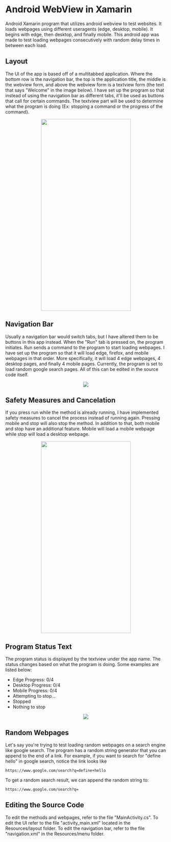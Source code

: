 # Android WebView in Xamarin
Android Xamarin program that utilizes android webview to test websites. It loads webpages using different useragents (edge, desktop, mobile). It begins with edge, then desktop, and finally mobile. This android app was made to test loading webpages consecutively with random delay times in between each load.

**Layout**
---------------
The UI of the app is based off of a multitabbed application. Where the bottom row is the navigation bar, the top is the application title, the middle is the webview form, and above the webview form is a textview form (the text that says "Welcome" in the image below). I have set up the program so that instead of using the navigation bar as different tabs, it'll be used as buttons that call for certain commands. The textview part will be used to determine what the program is doing (Ex: stopping a command or the progress of the command).

<p align="center">
<img src="https://user-images.githubusercontent.com/100814612/166318836-521e61be-af6c-4f78-ab56-19600efebf43.png" width="281" height="600"><img>
</p>

**Navigation Bar**
---------------
Usually a navigation bar would switch tabs, but I have altered them to be buttons in this app instead. When the "Run" tab is pressed on, the program initiates. Run sends a command to the program to start loading webpages. I have set up the program so that it will load edge, firefox, and mobile webpages in that order. More specifically, it will load 4 edge webpages, 4 desktop pages, and finally 4 mobile pages. Currently, the program is set to load random google search pages. All of this can be edited in the source code itself.

<p align="center">
<img src="https://user-images.githubusercontent.com/100814612/166335078-a3306fbc-5f27-4496-9779-a8f0a2c23d0c.png"><img>
</p>

**Safety Measures and Cancelation**
---------------
If you press run while the method is already running, I have implemented safety measures to cancel the process instead of running again. Pressing mobile and stop will also stop the method. In addition to that, both mobile and stop have an additional feature. Mobile will load a mobile webpage while stop will load a desktop webpage.

<p align="center">
<img src="https://user-images.githubusercontent.com/100814612/166319876-3fa4ef66-ced5-4554-b0cb-abdd77c8a997.png" width="281" height="600"><img>
</p>

**Program Status Text**
---------------
The program status is displayed by the textview under the app name. The status changes based on what the program is doing. Some examples are listed below:
- Edge Progress: 0/4
- Desktop Progress: 0/4
- Mobile Progress: 0/4
- Attempting to stop...
- Stopped
- Nothing to stop

<p align="center">
<img src="https://user-images.githubusercontent.com/100814612/166335537-55a1dc78-5e65-48d7-b68e-83568db94f57.png"><img>
</p>


**Random Webpages**
---------------
Let's say you're trying to test loading random webpages on a search engine like google search. The program has a random string generator that you can append to the end of a link. For example, if you want to search for "define hello" in google search, notice the link looks like
```
https://www.google.com/search?q=define+hello
```
To get a random search result, we can append the random string to:
```
https://www.google.com/search?q=
```

**Editing the Source Code**
---------------
To edit the methods and webpages, refer to the file "MainActivity.cs". To edit the UI refer to the file "activity_main.xml" located in the Resources/layout folder. To edit the navigation bar, refer to the file "navigation.xml" in the Resources/menu folder.
